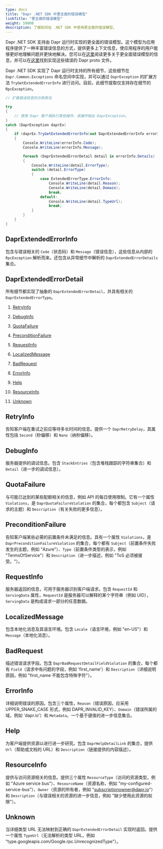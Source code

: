 ```yaml
---
type: docs
title: "Dapr .NET SDK 中更全面的错误模型"
linkTitle: "更全面的错误模型"
weight: 59000
description: 了解如何在 .NET SDK 中使用更全面的错误模型。
---
```


Dapr .NET SDK 支持由 Dapr 运行时实现的更全面的错误模型。这个模型为应用程序提供了一种丰富错误信息的方式，提供更多上下文信息，使应用程序的用户能够更好地理解问题并更快地解决。您可以在[这里](https://google.aip.dev/193)阅读更多关于更全面错误模型的信息，并可以在[这里](https://github.com/googleapis/googleapis/blob/master/google/rpc/error_details.proto)找到实现这些错误的 Dapr proto 文件。

Dapr .NET SDK 实现了 Dapr 运行时支持的所有细节，这些细节在 `Dapr.Common.Exceptions` 命名空间中实现，并可以通过 `DaprException` 的扩展方法 `TryGetExtendedErrorInfo` 进行访问。目前，此细节提取仅支持存在细节的 `RpcException`。

```csharp
// 扩展错误信息的示例用法

try
{
    // 使用 Dapr 客户端执行某些操作，该操作抛出 DaprException。
}
catch (DaprException daprEx)
{
    if (daprEx.TryGetExtendedErrorInfo(out DaprExtendedErrorInfo errorInfo))
    {
        Console.WriteLine(errorInfo.Code);
        Console.WriteLine(errorInfo.Message);

        foreach (DaprExtendedErrorDetail detail in errorInfo.Details)
        {
            Console.WriteLine(detail.ErrorType);
            switch (detail.ErrorType)
            {
                case ExtendedErrorType.ErrorInfo:
                    Console.WriteLine(detail.Reason);
                    Console.WriteLine(detail.Domain);
                    break;
                default:
                    Console.WriteLine(detail.TypeUrl);
                    break;
            }
        }
    }
}
```

## DaprExtendedErrorInfo

包含与错误相关的 `Code`（状态码）和 `Message`（错误信息），这些信息从内部的 `RpcException` 解析而来。还包含从异常细节中解析的 `DaprExtendedErrorDetails` 集合。

## DaprExtendedErrorDetail

所有细节都实现了抽象的 `DaprExtendedErrorDetail`，并具有相关的 `DaprExtendedErrorType`。

1. [RetryInfo](#retryinfo)

2. [DebugInfo](#debuginfo)

3. [QuotaFailure](#quotafailure)

4. [PreconditionFailure](#preconditionfailure)

5. [RequestInfo](#requestinfo)

6. [LocalizedMessage](#localizedmessage)

7. [BadRequest](#badrequest)

8. [ErrorInfo](#errorinfo)

9. [Help](#help)

10. [ResourceInfo](#resourceinfo)

11. [Unknown](#unknown)

## RetryInfo

告知客户端在重试之前应等待多长时间的信息。提供一个 `DaprRetryDelay`，其属性包括 `Second`（秒偏移）和 `Nano`（纳秒偏移）。

## DebugInfo

服务器提供的调试信息。包含 `StackEntries`（包含堆栈跟踪的字符串集合）和 `Detail`（进一步的调试信息）。

## QuotaFailure

与可能已达到的某些配额相关的信息，例如 API 的每日使用限制。它有一个属性 `Violations`，是 `DaprQuotaFailureViolation` 的集合，每个都包含 `Subject`（请求的主题）和 `Description`（有关失败的更多信息）。

## PreconditionFailure

告知客户端某些必需的前置条件未满足的信息。具有一个属性 `Violations`，是 `DaprPreconditionFailureViolation` 的集合，每个都有 `Subject`（前置条件失败发生的主题，例如 "Azure"）、`Type`（前置条件类型的表示，例如 "TermsOfService"）和 `Description`（进一步描述，例如 "ToS 必须被接受。"）。

## RequestInfo

服务器返回的信息，可用于服务器识别客户端请求。包含 `RequestId` 和 `ServingData` 属性，`RequestId` 是服务器可以解释的某个字符串（例如 UID），`ServingData` 是构成请求一部分的任意数据。

## LocalizedMessage

包含本地化消息及其语言环境。包含 `Locale`（语言环境，例如 "en-US"）和 `Message`（本地化消息）。

## BadRequest

描述错误请求字段。包含 `DaprBadRequestDetailFieldViolation` 的集合，每个都有 `Field`（请求中有问题的字段，例如 'first_name'）和 `Description`（详细说明原因，例如 "first_name 不能包含特殊字符"）。

## ErrorInfo

详细说明错误的原因。包含三个属性，`Reason`（错误原因，应采用 UPPER_SNAKE_CASE 形式，例如 DAPR_INVALID_KEY）、`Domain`（错误所属的域，例如 'dapr.io'）和 `Metadata`，一个基于键值的进一步信息集合。

## Help

为客户端提供资源以进行进一步研究。包含 `DaprHelpDetailLink` 的集合，提供 `Url`（帮助或文档的 URL）和 `Description`（链接提供的内容描述）。

## ResourceInfo

提供与访问资源相关的信息。提供三个属性 `ResourceType`（访问的资源类型，例如 "Azure service bus"）、`ResourceName`（资源名称，例如 "my-configured-service-bus"）、`Owner`（资源的所有者，例如 "subscriptionowner@dapr.io"）和 `Description`（与错误相关的资源的进一步信息，例如 "缺少使用此资源的权限"）。

## Unknown

当详细类型 URL 无法映射到正确的 `DaprExtendedErrorDetail` 实现时返回。提供一个属性 `TypeUrl`（无法解析的类型 URL，例如 "type.googleapis.com/Google.rpc.UnrecognizedType"）。
